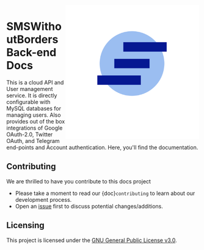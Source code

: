 <img src="https://github.com/smswithoutborders/SMSWithoutBorders-Resources/raw/master/multimedia/img/swob_logo_icon.png" align="right" width="350px"/>

# SMSWithoutBorders Back-end Docs

This is a cloud API and User management service. It is directly configurable with MySQL databases for managing users. Also provides out of the box integrations of Google OAuth-2.0, Twitter OAuth, and Telegram end-points and Account authentication. Here, you'll find the documentation.

## Contributing

We are thrilled to have you contribute to this docs project

- Please take a moment to read our {doc}`contributing` to learn about our development process.
- Open an [issue](https://github.com/smswithoutborders/SMSwithoutborders-BE/issues) first to discuss potential changes/additions.

## Licensing

This project is licensed under the [GNU General Public License v3.0](LICENSE).
